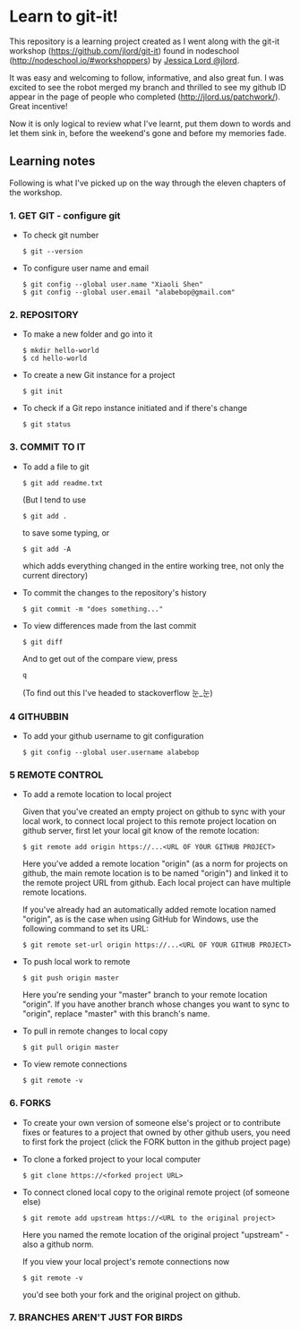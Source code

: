 # Learn to git-it!

This repository is a learning project created as I went along with the git-it workshop (https://github.com/jlord/git-it) found in nodeschool (http://nodeschool.io/#workshoppers) by [Jessica Lord @jlord](http://jlord.us/).

It was easy and welcoming to follow, informative, and also great fun. I was excited to see the robot merged my branch and thrilled to see my github ID appear in the page of people who completed (http://jlord.us/patchwork/). Great incentive!

Now it is only logical to review what I've learnt, put them down to words and let them sink in, before the weekend's gone and before my memories fade.


## Learning notes

Following is what I've picked up on the way through the eleven chapters of the workshop. 

### 1. GET GIT - configure git

* To check git number

	```
	$ git --version
	```


* To configure user name and email

	```
	$ git config --global user.name "Xiaoli Shen"
	$ git config --global user.email "alabebop@gmail.com"
	```


### 2. REPOSITORY

* To make a new folder and go into it

	```
	$ mkdir hello-world
	$ cd hello-world
	```


* To create a new Git instance for a project

	```
	$ git init
	```


* To check if a Git repo instance initiated and if there's change

	```
	$ git status
	```


### 3. COMMIT TO IT

* To add a file to git

	```
	$ git add readme.txt
	```

	(But I tend to use

	```
	$ git add .
	```

	to save some typing, or 

	```
	$ git add -A
	```

	which adds everything changed in the entire working tree, not only the current directory)


* To commit the changes to the repository's history

	```
	$ git commit -m "does something..."
	```


* To view differences made from the last commit

	```
	$ git diff
	```
	
	And to get out of the compare view, press

	```
	q
	```
	(To find out this I've headed to stackoverflow 눈_눈)


### 4 GITHUBBIN

* To add your github username to git configuration

	```
	$ git config --global user.username alabebop
	```


### 5 REMOTE CONTROL

* To add a remote location to local project

	Given that you've created an empty project on github to sync with your local work, to connect local project to this remote project location on github server, first let your local git know of the remote location:
	
	```
	$ git remote add origin https://...<URL OF YOUR GITHUB PROJECT>
	```

	Here you've added a remote location "origin" (as a norm for projects on github, the main remote location is to be named "origin") and linked it to the remote project URL from github. Each local project can have multiple remote locations.

	If you've already had an automatically added remote location named "origin", as is the case when using GitHub for Windows, use the following command to set its URL:

	```
	$ git remote set-url origin https://...<URL OF YOUR GITHUB PROJECT>
	```

* To push local work to remote

	```
	$ git push origin master
	```

	Here you're sending your "master" branch to your remote location "origin". If you have another branch whose changes you want to sync to "origin", replace "master" with this branch's name.

* To pull in remote changes to local copy

	```
	$ git pull origin master
	```

* To view remote connections

	```
	$ git remote -v
	```


### 6. FORKS

* To create your own version of someone else's project or to contribute fixes or features to a project that owned by other github users, you need to first fork the project (click the FORK button in the github project page)

* To clone a forked project to your local computer

	```
	$ git clone https://<forked project URL>
	```

* To connect cloned local copy to the original remote project (of someone else)

	```
	$ git remote add upstream https://<URL to the original project>
	```

	Here you named the remote location of the original project "upstream" - also a github norm.

	If you view your local project's remote connections now

	```
	$ git remote -v
	```
	you'd see both your fork and the original project on github.


### 7. BRANCHES AREN'T JUST FOR BIRDS






















